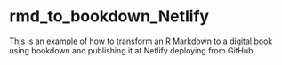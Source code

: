 # rmd_to_bookdown_Netlify
This is an example of how to transform an R Markdown to a digital book using bookdown and publishing it at Netlify deploying from GitHub
